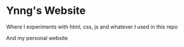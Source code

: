 Ynng's Website
======

Where I experiments with html, css, js and whatever I used in this repo

And my personal website
